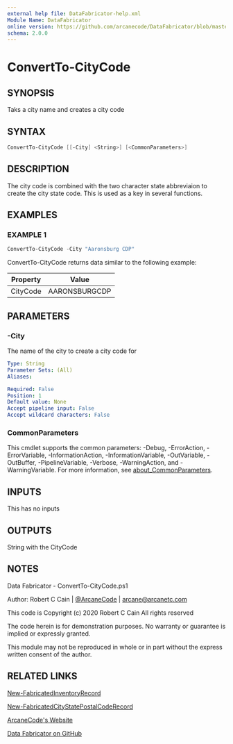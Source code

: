 ```yaml
---
external help file: DataFabricator-help.xml
Module Name: DataFabricator
online version: https://github.com/arcanecode/DataFabricator/blob/master/Documentation/New-FabricatedInventoryRecord.md
schema: 2.0.0
---
```


# ConvertTo-CityCode

## SYNOPSIS

Taks a city name and creates a city code

## SYNTAX

```powershell
ConvertTo-CityCode [[-City] <String>] [<CommonParameters>]
```

## DESCRIPTION

The city code is combined with the two character state abbreviaion to create the city state code.
This is used as a key in several functions.

## EXAMPLES

### EXAMPLE 1

```powershell
ConvertTo-CityCode -City "Aaronsburg CDP"
```

ConvertTo-CityCode returns data similar to the following example:


Property | Value
| ----- | ------ |
CityCode | AARONSBURGCDP

## PARAMETERS

### -City

The name of the city to create a city code for

```yaml
Type: String
Parameter Sets: (All)
Aliases:

Required: False
Position: 1
Default value: None
Accept pipeline input: False
Accept wildcard characters: False
```

### CommonParameters

This cmdlet supports the common parameters: -Debug, -ErrorAction, -ErrorVariable, -InformationAction, -InformationVariable, -OutVariable, -OutBuffer, -PipelineVariable, -Verbose, -WarningAction, and -WarningVariable. For more information, see [about_CommonParameters](http://go.microsoft.com/fwlink/?LinkID=113216).

## INPUTS

This has no inputs

## OUTPUTS

String with the CityCode

## NOTES

Data Fabricator - ConvertTo-CityCode.ps1

Author: Robert C Cain | [@ArcaneCode](https://twitter.com/arcanecode) | arcane@arcanetc.com

This code is Copyright (c) 2020 Robert C Cain All rights reserved

The code herein is for demonstration purposes.
No warranty or guarantee is implied or expressly granted.

This module may not be reproduced in whole or in part without
the express written consent of the author.

## RELATED LINKS

[New-FabricatedInventoryRecord](https://github.com/arcanecode/DataFabricator/blob/master/Documentation/New-FabricatedInventoryRecord.md)

[New-FabricatedCityStatePostalCodeRecord](https://github.com/arcanecode/DataFabricator/blob/master/Documentation/New-FabricatedCityStatePostalCodeRecord.md)

[ArcaneCode's Website](http://arcanecode.me)

[Data Fabricator on GitHub](http://datafabricator.com)
